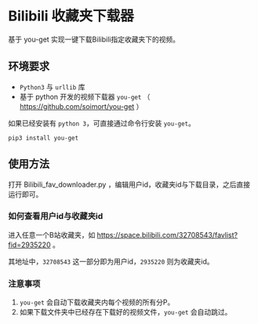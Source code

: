# Bilibili 收藏夹下载器

基于 you-get 实现一键下载Bilibili指定收藏夹下的视频。

## 环境要求

- `Python3` 与 `urllib` 库
- 基于 python 开发的视频下载器 `you-get` （ https://github.com/soimort/you-get ）

如果已经安装有 `python 3`，可直接通过命令行安装 `you-get`。

```
pip3 install you-get
```

## 使用方法

打开 Bilibili_fav_downloader.py ，编辑用户id，收藏夹id与下载目录，之后直接运行即可。

### 如何查看用户id与收藏夹id

进入任意一个B站收藏夹，如 https://space.bilibili.com/32708543/favlist?fid=2935220 。

其地址中，`32708543` 这一部分即为用户id，`2935220` 则为收藏夹id。

### 注意事项

1. `you-get` 会自动下载收藏夹内每个视频的所有分P。
2. 如果下载文件夹中已经存在下载好的视频文件，`you-get` 会自动跳过。
